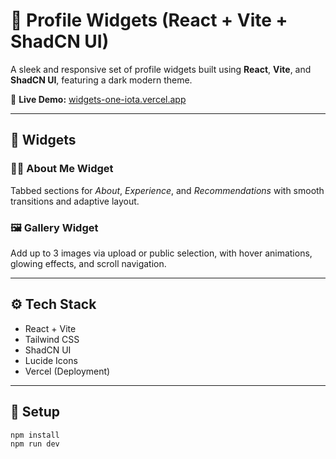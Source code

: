 # 🌌 Profile Widgets (React + Vite + ShadCN UI)

A sleek and responsive set of profile widgets built using **React**, **Vite**, and **ShadCN UI**, featuring a dark modern theme.

🔗 **Live Demo:** [widgets-one-iota.vercel.app](widgets-one-iota.vercel.app)

---

## 🧩 Widgets

### 🧑‍💼 About Me Widget
Tabbed sections for *About*, *Experience*, and *Recommendations* with smooth transitions and adaptive layout.

### 🖼️ Gallery Widget
Add up to 3 images via upload or public selection, with hover animations, glowing effects, and scroll navigation.

---

## ⚙️ Tech Stack
- React + Vite  
- Tailwind CSS  
- ShadCN UI  
- Lucide Icons  
- Vercel (Deployment)

---

## 🚀 Setup
```bash
npm install
npm run dev
